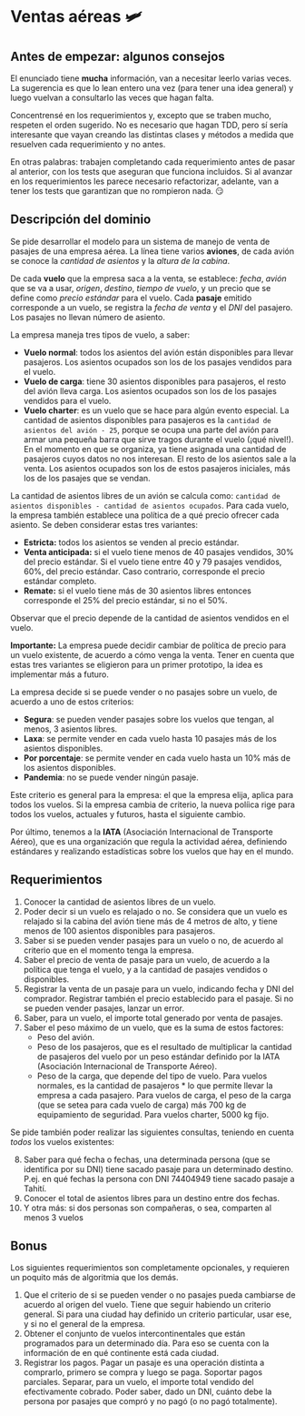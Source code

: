 # Ventas aéreas :small_airplane: 

## Antes de empezar: algunos consejos

El enunciado tiene **mucha** información, van a necesitar leerlo varias veces. La sugerencia es que lo lean entero una vez (para tener una idea general) y luego vuelvan a consultarlo las veces que hagan falta.

Concentrensé en los requerimientos y, excepto que se traben mucho, respeten el orden sugerido. No es necesario que hagan TDD, pero sí sería interesante que vayan creando las distintas clases y métodos a medida que resuelven cada requerimiento y no antes. 

En otras palabras: trabajen completando cada requerimiento antes de pasar al anterior, con los tests que aseguran que funciona incluidos. Si al avanzar en los requerimientos les parece necesario refactorizar, adelante, van a tener los tests que garantizan que no rompieron nada. :smirk: 

## Descripción del dominio

Se pide desarrollar el modelo para un sistema de manejo de venta de pasajes de una empresa aérea. La línea tiene varios **aviones**, de cada avión se conoce la _cantidad de asientos_ y la _altura de la cabina_. 

De cada **vuelo** que la empresa saca a la venta, se establece: _fecha_, _avión_ que se va a usar, _origen_, _destino_, _tiempo de vuelo_, y un precio que se define como _precio estándar_ para el vuelo. Cada **pasaje** emitido corresponde a un vuelo, se registra la _fecha de venta_ y el _DNI_ del pasajero. Los pasajes no llevan número de asiento.

La empresa maneja tres tipos de vuelo, a saber:

* **Vuelo normal**: todos los asientos del avión están disponibles para llevar pasajeros. Los asientos ocupados son los de los pasajes vendidos para el vuelo.
* **Vuelo de carga**: tiene 30 asientos disponibles para pasajeros, el resto del avión lleva carga. Los asientos ocupados son los de los pasajes vendidos para el vuelo.
* **Vuelo charter**: es un vuelo que se hace para algún evento especial. La cantidad de asientos disponibles para pasajeros es la `cantidad de asientos del avión - 25`, porque se ocupa una parte del avión para armar una pequeña barra que sirve tragos durante el vuelo (¡qué nivel!).
En el momento en que se organiza, ya tiene asignada una cantidad de pasajeros cuyos datos no nos interesan. El resto de los asientos sale a la venta. Los asientos ocupados son los de estos pasajeros iniciales, más los de los pasajes que se vendan.

La cantidad de asientos libres de un avión se calcula como: `cantidad de asientos disponibles - cantidad de asientos ocupados`.
Para cada vuelo, la empresa también establece una política de a qué precio ofrecer cada asiento. Se deben considerar estas tres variantes:

* **Estricta:** todos los asientos se venden al precio estándar.
* **Venta anticipada:** si el vuelo tiene menos de 40 pasajes vendidos, 30% del precio estándar. Si el vuelo tiene entre 40 y 79 pasajes vendidos, 60%, del precio estándar. Caso contrario, corresponde el precio estándar completo.
* **Remate:** si el vuelo tiene más de 30 asientos libres entonces corresponde el 25% del precio estándar, si no el 50%.

Observar que el precio depende de la cantidad de asientos vendidos en el vuelo.

**Importante:** La empresa puede decidir cambiar de política de precio para un vuelo existente, de acuerdo a cómo venga la venta. Tener en cuenta que estas tres variantes se eligieron para un primer prototipo, la idea es implementar más a futuro.

La empresa decide si se puede vender o no pasajes sobre un vuelo, de acuerdo a uno de estos criterios:
* **Segura**: se pueden vender pasajes sobre los vuelos que tengan, al menos, 3 asientos libres.
* **Laxa**: se permite vender en cada vuelo hasta 10 pasajes más de los asientos disponibles.
* **Por porcentaje**: se permite vender en cada vuelo hasta un 10% más de los asientos disponibles.
* **Pandemia**: no se puede vender ningún pasaje.

Este criterio es general para la empresa: el que la empresa elija, aplica para todos los vuelos. Si la empresa cambia de criterio, la nueva políica rige para todos los vuelos, actuales y futuros, hasta el siguiente cambio.

Por último, tenemos a la **IATA** (Asociación Internacional de Transporte Aéreo), que es una organización que regula la actividad aérea, definiendo estándares y realizando estadísticas sobre los vuelos que hay en el mundo. 

## Requerimientos

1. Conocer la cantidad de asientos libres de un vuelo.
2. Poder decir si un vuelo es relajado o no. Se considera que un vuelo es relajado si la cabina del avión tiene más de 4 metros de alto, y tiene menos de 100 asientos disponibles para pasajeros.
3. Saber si se pueden vender pasajes para un vuelo o no, de acuerdo al criterio que en el momento tenga la empresa.
4. Saber el precio de venta de pasaje para un vuelo, de acuerdo a la política que tenga el vuelo, y a la cantidad de pasajes vendidos o disponibles.
5. Registrar la venta de un pasaje para un vuelo, indicando fecha y DNI del comprador. Registrar también el precio establecido para el pasaje. Si no se pueden vender pasajes, lanzar un error.
6. Saber, para un vuelo, el importe total generado por venta de pasajes.
7. Saber el peso máximo de un vuelo, que es la suma de estos factores:
   * Peso del avión.  
   * Peso de los pasajeros, que es el resultado de multiplicar la cantidad de pasajeros del vuelo por un peso estándar definido por la IATA (Asociación Internacional de Transporte Aéreo).
   * Peso de la carga, que depende del tipo de vuelo. Para vuelos normales, es la cantidad de pasajeros * lo que permite llevar la empresa a cada pasajero. Para vuelos de carga, el peso de la carga (que se setea para cada vuelo de carga) más 700 kg de equipamiento de seguridad. Para vuelos charter, 5000 kg fijo.

Se pide también poder realizar las siguientes consultas, teniendo en cuenta _todos_ los vuelos existentes:

8. Saber para qué fecha o fechas, una determinada persona (que se identifica por su DNI) tiene sacado pasaje para un determinado destino. P.ej. en qué fechas la persona con DNI 74404949 tiene sacado pasaje a Tahití.
9. Conocer el total de asientos libres para un destino entre dos fechas.
10. Y otra más: si dos personas son compañeras, o sea, comparten al menos 3 vuelos

## Bonus

Los siguientes requerimientos son completamente opcionales, y requieren un poquito más de algoritmia que los demás.

1. Que el criterio de si se pueden vender o no pasajes pueda cambiarse de acuerdo al origen del vuelo. Tiene que seguir habiendo un criterio general. Si para una ciudad hay definido un criterio particular, usar ese, y si no el general de la empresa.
3. Obtener el conjunto de vuelos intercontinentales que están programados para un determinado día. Para eso se cuenta con la información de en qué continente está cada ciudad.
2. Registrar los pagos. Pagar un pasaje es una operación distinta a comprarlo, primero se compra y luego se paga. Soportar pagos parciales. Separar, para un vuelo, el importe total vendido del efectivamente cobrado. Poder saber, dado un DNI, cuánto debe la persona por pasajes que compró y no pagó (o no pagó totalmente).
